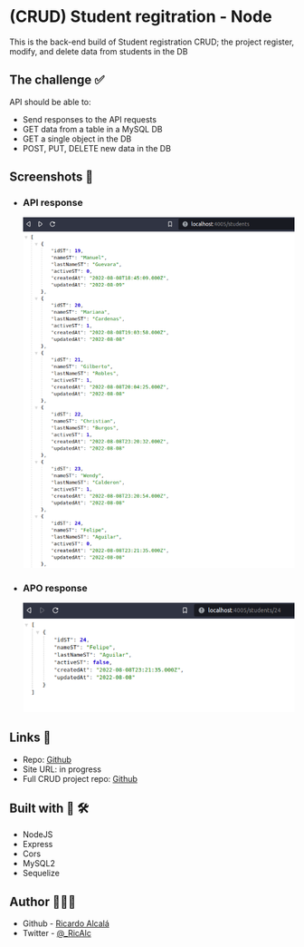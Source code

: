 # (CRUD) Student regitration - Node

This is the back-end build of Student registration CRUD; the project register, modify, and delete data from students in the DB

## The challenge ✅

API should be able to:

- Send responses to the API requests
- GET data from a table in a MySQL DB
- GET a single object in the DB
- POST, PUT, DELETE new data in the DB

## Screenshots 📸

- ### API response
  ![img](./screenshots/img1.png)
- ### APO response
  ![img](./screenshots/img2.png)

## Links 🔗

- Repo: [Github](https://github.com/RicAlc/students-crud-node)
- Site URL: in progress
- Full CRUD project repo: [Github](https://github.com/RicAlc/students-crud)

## Built with 🧰 🛠️

- NodeJS
- Express
- Cors
- MySQL2
- Sequelize

## Author 🧑🏽‍💻

- Github - [Ricardo Alcalá](https://www.github.com/RicAlc)
- Twitter - [@\_RicAlc](https://twitter.com/_RicAlc)
